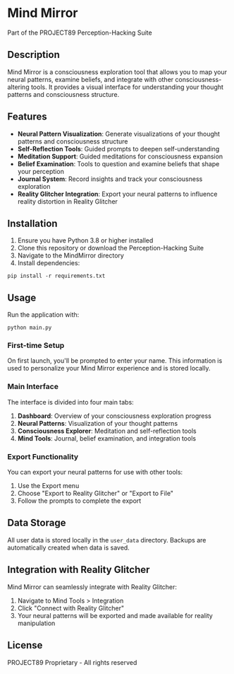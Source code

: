 # Mind Mirror

Part of the PROJECT89 Perception-Hacking Suite

## Description

Mind Mirror is a consciousness exploration tool that allows you to map your neural patterns, examine beliefs, and integrate with other consciousness-altering tools. It provides a visual interface for understanding your thought patterns and consciousness structure.

## Features

- **Neural Pattern Visualization**: Generate visualizations of your thought patterns and consciousness structure
- **Self-Reflection Tools**: Guided prompts to deepen self-understanding
- **Meditation Support**: Guided meditations for consciousness expansion
- **Belief Examination**: Tools to question and examine beliefs that shape your perception
- **Journal System**: Record insights and track your consciousness exploration
- **Reality Glitcher Integration**: Export your neural patterns to influence reality distortion in Reality Glitcher

## Installation

1. Ensure you have Python 3.8 or higher installed
2. Clone this repository or download the Perception-Hacking Suite
3. Navigate to the MindMirror directory
4. Install dependencies:

```
pip install -r requirements.txt
```

## Usage

Run the application with:

```
python main.py
```

### First-time Setup

On first launch, you'll be prompted to enter your name. This information is used to personalize your Mind Mirror experience and is stored locally.

### Main Interface

The interface is divided into four main tabs:

1. **Dashboard**: Overview of your consciousness exploration progress
2. **Neural Patterns**: Visualization of your thought patterns
3. **Consciousness Explorer**: Meditation and self-reflection tools
4. **Mind Tools**: Journal, belief examination, and integration tools

### Export Functionality

You can export your neural patterns for use with other tools:

1. Use the Export menu
2. Choose "Export to Reality Glitcher" or "Export to File"
3. Follow the prompts to complete the export

## Data Storage

All user data is stored locally in the `user_data` directory. Backups are automatically created when data is saved.

## Integration with Reality Glitcher

Mind Mirror can seamlessly integrate with Reality Glitcher:

1. Navigate to Mind Tools > Integration
2. Click "Connect with Reality Glitcher"
3. Your neural patterns will be exported and made available for reality manipulation

## License

PROJECT89 Proprietary - All rights reserved 